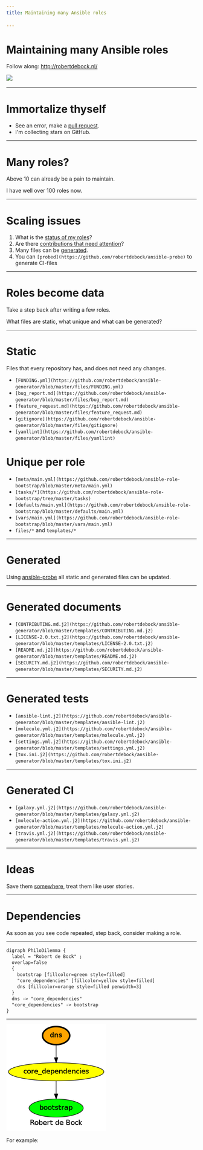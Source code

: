 ```yaml
---
title: Maintaining many Ansible roles

---
```


# Maintaining many Ansible roles

Follow along: http://robertdebock.nl/

<img src="https://api.qrserver.com/v1/create-qr-code/?size=350x350&data=http://robertdebock.nl/presentations/maintaining-many-ansible-roles/"/>

---

# Immortalize thyself

- See an error, make a [pull request](https://github.com/robertdebock/presentations).
- I'm collecting stars on GitHub.

----

# Many roles?

Above 10 can already be a pain to maintain.

I have well over 100 roles now.

---

# Scaling issues

1. What is the [status of my roles](https://robertdebock.nl/)?
2. Are there [contributions that need attention](https://robertdebock.nl/contributions.html)?
3. Many files can be [generated](https://github.com/robertdebock/ansible-generator).
4. You can `[probed](https://github.com/robertdebock/ansible-probe)` to generate CI-files

---

# Roles become data

Take a step back after writing a few roles.

What files are static, what unique and what can be generated?

----

# Static

Files that every repository has, and does not need any changes.

- `[FUNDING.yml](https://github.com/robertdebock/ansible-generator/blob/master/files/FUNDING.yml)`
- `[bug_report.md](https://github.com/robertdebock/ansible-generator/blob/master/files/bug_report.md)`
- `[feature_request.md](https://github.com/robertdebock/ansible-generator/blob/master/files/feature_request.md)`
- `[gitignore](https://github.com/robertdebock/ansible-generator/blob/master/files/gitignore)`
- `[yamllint](https://github.com/robertdebock/ansible-generator/blob/master/files/yamllint)`

# Unique per role

- `[meta/main.yml](https://github.com/robertdebock/ansible-role-bootstrap/blob/master/meta/main.yml)`
- `[tasks/*](https://github.com/robertdebock/ansible-role-bootstrap/tree/master/tasks)`
- `[defaults/main.yml](https://github.com/robertdebock/ansible-role-bootstrap/blob/master/defaults/main.yml)`
- `[vars/main.yml](https://github.com/robertdebock/ansible-role-bootstrap/blob/master/vars/main.yml)`
- `files/*` and `templates/*`

----

# Generated

Using [ansible-probe](https://github.com/robertdebock/ansible-probe) all static and generated files can be updated.

----

# Generated documents

- `[CONTRIBUTING.md.j2](https://github.com/robertdebock/ansible-generator/blob/master/templates/CONTRIBUTING.md.j2)`
- `[LICENSE-2.0.txt.j2](https://github.com/robertdebock/ansible-generator/blob/master/templates/LICENSE-2.0.txt.j2)`
- `[README.md.j2](https://github.com/robertdebock/ansible-generator/blob/master/templates/README.md.j2)`
- `[SECURITY.md.j2](https://github.com/robertdebock/ansible-generator/blob/master/templates/SECURITY.md.j2)`

----

# Generated tests

- `[ansible-lint.j2](https://github.com/robertdebock/ansible-generator/blob/master/templates/ansible-lint.j2)`
- `[molecule.yml.j2](https://github.com/robertdebock/ansible-generator/blob/master/templates/molecule.yml.j2)`
- `[settings.yml.j2](https://github.com/robertdebock/ansible-generator/blob/master/templates/settings.yml.j2)`
- `[tox.ini.j2](https://github.com/robertdebock/ansible-generator/blob/master/templates/tox.ini.j2)`

----

# Generated CI

- `[galaxy.yml.j2](https://github.com/robertdebock/ansible-generator/blob/master/templates/galaxy.yml.j2)`
- `[molecule-action.yml.j2](https://github.com/robertdebock/ansible-generator/blob/master/templates/molecule-action.yml.j2)`
- `[travis.yml.j2](https://github.com/robertdebock/ansible-generator/blob/master/templates/travis.yml.j2)`

---

# Ideas

Save them [somewhere](https://trello.com/b/K9EUrZL2/refactoring), treat them like user stories.

---

# Dependencies

As soon as you see code repeated, step back, consider making a role.

----

```
digraph PhiloDilemma {
  label = "Robert de Bock" ;
  overlap=false
  {
    bootstrap [fillcolor=green style=filled]
    "core_dependencies" [fillcolor=yellow style=filled]
    dns [fillcolor=orange style=filled penwidth=3]
  }
  dns -> "core_dependencies"
  "core_dependencies" -> bootstrap
}
```

----

![dependency image of ansible role dns](https://raw.githubusercontent.com/robertdebock/drawings/artifacts/dns.png)

For example:

